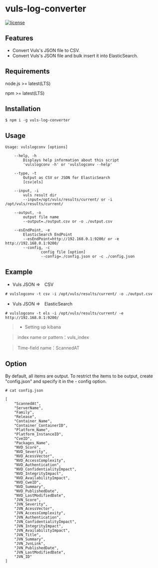 # vuls-log-converter


[![license](https://img.shields.io/github/license/usiusi360/zabirepo.svg?style=flat-square)](https://github.com/usiusi360/vuls-log-converter/blob/master/LICENSE.txt)

## Features
- Convert Vuls's JSON file to CSV.
- Convert Vuls's JSON file and bulk insert it into ElasticSearch.


## Requirements
node.js >= latest(LTS)

npm     >= latest(LTS)

## Installation

```
$ npm i -g vuls-log-converter
```

## Usage

```
Usage: vulslogconv [options]

	--help, -h
		Displays help information about this script
		'vulslogconv -h' or 'vulslogconv --help'

	--type, -t
		Output as CSV or JSON for ElasticSearch
		[csv|els]

	--input, -i
		vuls result dir
		--input=/opt/vuls/results/current/ or -i /opt/vuls/results/current/

	--output, -o
		output file name
		--output=./output.csv or -o ./output.csv

	--esEndPoint, -e
		ElasticSearch EndPoint
		--esEndPoint=http://192.168.0.1:9200/ or -e http://192.168.0.1:9200/
        --config, -c
                config file [option]
                --config=./config.json or -c ./config.json
```

## Example

- Vuls JSON ⇒　CSV
```
# vulslogconv -t csv -i /opt/vuls/results/current/ -o ./output.csv
```

- Vuls JSON ⇒　ElasticSearch
```
# vulslogconv -t els -i /opt/vuls/results/current/ -e http://192.168.0.1:9200/
```

> + Setting up kibana

> index name or pattern：vuls_index

> Time-field name：ScannedAT


## Option

By default, all items are output.
To restrict the items to be output, create "config.json" and specify it in the - config option.

```
# cat config.json 

[
    "ScannedAt",
    "ServerName",
    "Family",
    "Release",
    "Container_Name",
    "Container_ContainerID",
    "Platform_Name",
    "Platform_InstanceID",
    "CveID",
    "Packages_Name",
    "NVD_Score",
    "NVD_Severity",
    "NVD_AcessVector",
    "NVD_AccessComplexity",
    "NVD_Authentication",
    "NVD_ConfidentialityImpact",
    "NVD_IntegrityImpact",
    "NVD_AvailabilityImpact",
    "NVD_CweID",
    "NVD_Summary",
    "NVD_PublishedDate",
    "NVD_LastModifiedDate",
    "JVN_Score",
    "JVN_Severity",
    "JVN_AcessVector",
    "JVN_AccessComplexity",
    "JVN_Authentication",
    "JVN_ConfidentialityImpact",
    "JVN_IntegrityImpact",
    "JVN_AvailabilityImpact",
    "JVN_Title",
    "JVN_Summary",
    "JVN_JvnLink",
    "JVN_PublishedDate",
    "JVN_LastModifiedDate",
    "JVN_ID"
]

```
